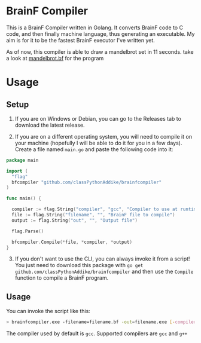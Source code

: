 # BrainF Compiler

This is a BrainF Compiler written in Golang. It converts BrainF code to C code, and then finally machine language, thus generating an executable. My aim is for it to be the fastest BrainF executor I've written yet.

As of now, this compiler is able to draw a mandelbrot set in 11 seconds. take a look at [mandelbrot.bf](/mandelbrot.bf) for the program

# Usage

## Setup

1. If you are on Windows or Debian, you can go to the Releases tab to download the latest release.

2. If you are on a different operating system, you will need to compile it on your machine (hopefully I will be able to do it for you in a few days). Create a file named `main.go` and paste the following code into it:
```go
package main

import (
  "flag"
  bfcompiler "github.com/classPythonAddike/brainfcompiler"
)

func main() {

  compiler := flag.String("compiler", "gcc", "Compiler to use at runtime")
  file := flag.String("filename", "", "BrainF file to compile")
  output := flag.String("out", "", "Output file")

  flag.Parse()

  bfcompiler.Compile(*file, *compiler, *output)
}
```

3. If you don't want to use the CLI, you can always invoke it from a script! You just need to download this package with `go get github.com/classPythonAddike/brainfcompiler` and then use the `Compile` function to compile a BrainF program.

## Usage

You can invoke the script like this:
```sh
> brainfcompiler.exe -filename=filename.bf -out=filename.exe [-compiler="g++"]
```
The compiler used by default is `gcc`. Supported compilers are `gcc` and `g++`
